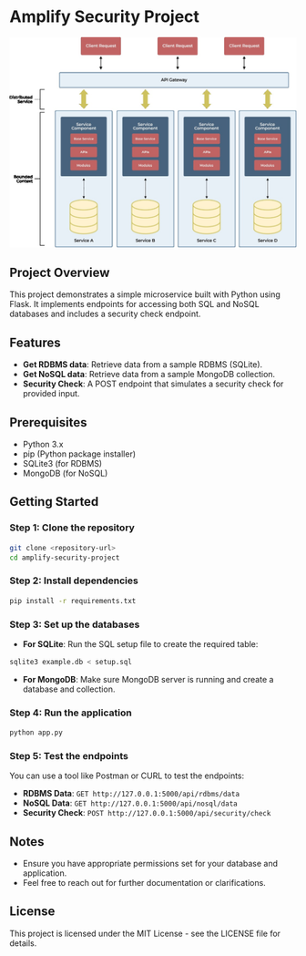 # Amplify Security Project
![image](image.jpg)


## Project Overview
This project demonstrates a simple microservice built with Python using Flask. It implements endpoints for accessing both SQL and NoSQL databases and includes a security check endpoint.

## Features
- **Get RDBMS data**: Retrieve data from a sample RDBMS (SQLite).
- **Get NoSQL data**: Retrieve data from a sample MongoDB collection.
- **Security Check**: A POST endpoint that simulates a security check for provided input.

## Prerequisites
- Python 3.x
- pip (Python package installer)
- SQLite3 (for RDBMS)
- MongoDB (for NoSQL)

## Getting Started
### Step 1: Clone the repository
```bash
git clone <repository-url>
cd amplify-security-project
```

### Step 2: Install dependencies
```bash
pip install -r requirements.txt
```

### Step 3: Set up the databases
- **For SQLite**: Run the SQL setup file to create the required table:
```bash
sqlite3 example.db < setup.sql
```
- **For MongoDB**: Make sure MongoDB server is running and create a database and collection.

### Step 4: Run the application
```bash
python app.py
```

### Step 5: Test the endpoints
You can use a tool like Postman or CURL to test the endpoints:
- **RDBMS Data**: `GET http://127.0.0.1:5000/api/rdbms/data`
- **NoSQL Data**: `GET http://127.0.0.1:5000/api/nosql/data`
- **Security Check**: `POST http://127.0.0.1:5000/api/security/check`

## Notes
- Ensure you have appropriate permissions set for your database and application.
- Feel free to reach out for further documentation or clarifications.

## License
This project is licensed under the MIT License - see the LICENSE file for details.
